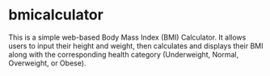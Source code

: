 # bmicalculator
This is a simple web-based Body Mass Index (BMI) Calculator. It allows users to input their height and weight, then calculates and displays their BMI along with the corresponding health category (Underweight, Normal, Overweight, or Obese).
